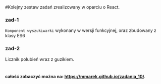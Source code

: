 #Kolejny zestaw zadań zrealizowany w oparciu o React.

### zad-1
`Komponent wyszukiwarki` wykonany w wersji funkcyjnej, oraz zbudowany z klasy ES6

### zad-2
Licznik polubień wraz z guzikiem.

#
#### całość zobaczyć można na: https://mmarek.github.io/zadania_10/.